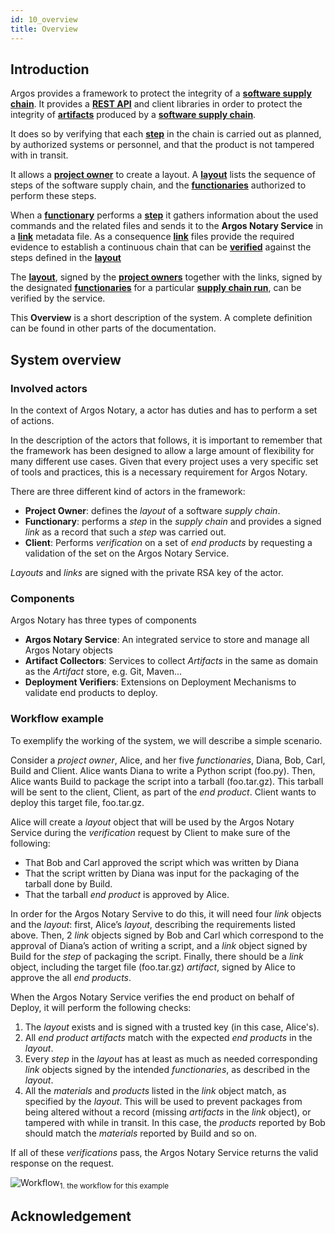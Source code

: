```yaml
---
id: 10_overview
title: Overview
---
```


## Introduction
Argos provides a framework to protect the integrity of a [**software supply chain**](../50_reference/30_terminology#software-supply-chain-or-ssc). It provides a [**REST API**](../50_reference/10_api) and client libraries in order to protect the integrity of [**artifacts**](../50_reference/30_terminology#artifact) produced by a [**software supply chain**](../50_reference/30_terminology#software-supply-chain-or-ssc).
 
It does so by verifying that each [**step**](../50_reference/30_terminology#step) in the chain is carried out as planned, by authorized systems or personnel, and that the product is not tampered with in transit.

It allows a [**project owner**](../50_reference/30_terminology#project-owner) to create a layout. A [**layout**](../50_reference/30_terminology#layout) lists the sequence of steps of the software supply chain, and the [**functionaries**](../50_reference/30_terminology#functionary) authorized to perform these steps.

When a [**functionary**](../50_reference/30_terminology#functionary) performs a [**step**](../50_reference/30_terminology#step) it gathers information about the used commands and the related files and sends it to the **Argos Notary Service** in a [**link**](../50_reference/30_terminology#link) metadata file. As a consequence [**link**](../50_reference/30_terminology#link) files provide the required evidence to establish a continuous chain that can be [**verified**](../50_reference/30_terminology#verification) against the steps defined in the [**layout**](../50_reference/30_terminology#layout)

The [**layout**](../50_reference/30_terminology#layout), signed by the [**project owners**](../50_reference/30_terminology#project-owner) together with the links, signed by the designated [**functionaries**](../50_reference/30_terminology#functionary) for a particular [**supply chain run**](../50_reference/30_terminology#scr), can be verified by the service.

This **Overview** is a short description of the system. A complete definition can be found in other parts of the documentation.

## System overview
 
### Involved actors

In the context of Argos Notary, a actor has duties and has to perform a set of actions.

In the description of the actors that follows, it is important to remember that the framework has been designed to allow a large amount of flexibility for many different use cases. Given that every project uses a very specific set of tools and practices, this is a necessary requirement for Argos Notary.

There are three different kind of actors in the framework:

* **Project Owner**: defines the _layout_ of a software _supply chain_.
* **Functionary**: performs a _step_ in the _supply chain_ and provides a signed _link_ as a record that such a _step_ was carried out.
* **Client**: Performs _verification_ on a set of _end products_ by requesting a validation of the set on the Argos Notary Service.

_Layouts_ and _links_ are signed with the private RSA key of the actor.

### Components

Argos Notary has three types of components

* **Argos Notary Service**: An integrated service to store and manage all Argos Notary objects
* **Artifact Collectors**: Services to collect _Artifacts_ in the same as domain as the _Artifact_ store, e.g. Git, Maven...
* **Deployment Verifiers**: Extensions on Deployment Mechanisms to validate end products to deploy.  

### Workflow example

To exemplify the working of the system, we will describe a simple scenario.

Consider a _project owner_, Alice, and her five _functionaries_, Diana, Bob, Carl, Build and Client. Alice wants Diana to write a Python script (foo.py). Then, Alice wants Build to package the script into a tarball (foo.tar.gz). This tarball will be sent to the client, Client, as part of the _end product_. Client wants to deploy this target file, foo.tar.gz.

Alice will create a _layout_ object that will be used by the Argos Notary Service during the _verification_ request by Client to make sure of the following:

* That Bob and Carl approved the script which was written by Diana
* That the script written by Diana was input for the packaging of the tarball done by Build.
* That the tarball _end product_ is approved by Alice.

In order for the Argos Notary Servive to do this, it will need four _link_ objects and the _layout_: first, Alice’s _layout_, describing the requirements listed above. Then, 2 _link_ objects signed by Bob and Carl which correspond to the approval of Diana’s action of writing a script, and a _link_ object signed by Build for the _step_ of packaging the script. Finally, there should be a _link_ object, including the target file (foo.tar.gz) _artifact_, signed by Alice to approve the all _end products_.

When the Argos Notary Service verifies the end product on behalf of Deploy, it will perform the following checks:

1. The _layout_ exists and is signed with a trusted key (in this case, Alice's).
2. All _end product_ _artifacts_ match with the expected _end products_ in the _layout_. 
2. Every _step_ in the _layout_ has at least as much as needed corresponding _link_ objects signed by the intended _functionaries_, as described in the _layout_.
3. All the _materials_ and _products_ listed in the _link_ object match, as specified by the _layout_. This will be used to prevent packages from being altered without a record (missing _artifacts_ in the _link_ object), or tampered with while in transit. In this case, the _products_ reported by Bob should match the _materials_ reported by Build and so on.

If all of these _verifications_ pass, the Argos Notary Service returns the valid response on the request.

![Workflow](/img/00_overview_workflow.svg)<sub>1. the workflow for this example</sub>

## Acknowledgement


